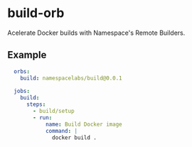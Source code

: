 # build-orb

Acelerate Docker builds with Namespace's Remote Builders.

## Example

```yaml
  orbs:
    build: namespacelabs/build@0.0.1
 
  jobs:
    build:
      steps:
        - build/setup
        - run:
            name: Build Docker image
            command: |
              docker build .
```
